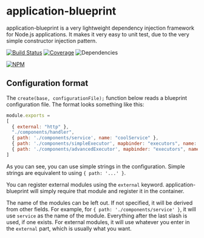 # application-blueprint

application-blueprint is a very lightweight dependency injection framework for Node.js applications. It makes it very easy to unit test, due to the very simple constructor injection pattern.

[![Build Status](https://img.shields.io/travis/anton-johansson/application-blueprint.svg)](https://travis-ci.org/anton-johansson/application-blueprint)
[![Coverage](https://img.shields.io/codecov/c/github/anton-johansson/application-blueprint.svg)](https://codecov.io/github/anton-johansson/application-blueprint)
![Dependencies](https://img.shields.io/david/anton-johansson/application-blueprint.svg)

[![NPM](https://nodei.co/npm/application-blueprint.png?downloads=true)](https://nodei.co/npm/application-blueprint/)


## Configuration format

The `create(base, configurationFile);` function below reads a blueprint configuration file. The format looks something like this:

```js
module.exports =
[
  { external: "http" },
  "./components/handler",
  { path: './components/service', name: "coolService" },
  { path: './components/simpleExecutor', mapbinder: "executors", name: "executor1" },
  { path: './components/advancedExecutor', mapbinder: "executors", name: "executor2" }
]
```

As you can see, you can use simple strings in the configuration. Simple strings are equivalent to using `{ path: '...' }`.

You can register external modules using the `external` keyword. application-blueprint will simply require that module and register it in the container.

The name of the modules can be left out. If not specified, it will be derived from other fields. For example, for `{ path: './components/service' }`, it will use `service` as the name of the module. Everything after the last slash is used, if one exists. For external modules, it will use whatever you enter in the `external` part, which is usually what you want.
